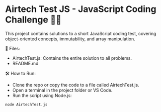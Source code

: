 # Airtech Test JS - JavaScript Coding Challenge 🧠✨

This project contains solutions to a short JavaScript coding test, covering object-oriented concepts, immutability, and array manipulation.

📂 Files:
- AirtechTest.js: Contains the entire solution to all problems.
- README.md

🛠️ How to Run:
- Clone the repo or copy the code to a file called AirtechTest.js.
- Open a terminal in the project folder or VS Code.
- Run the script using Node.js:

```bash
node AirtechTest.js

